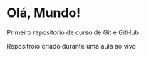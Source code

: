 # Olá, Mundo!
 Primeiro repositorio de curso de Git e GitHub

Repositroio criado durante uma aula ao vivo

